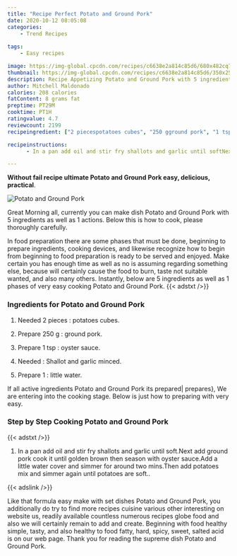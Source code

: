 ```yaml
---
title: "Recipe Perfect Potato and Ground Pork"
date: 2020-10-12 08:05:08
categories:
    - Trend Recipes
    
tags:
    - Easy recipes

image: https://img-global.cpcdn.com/recipes/c6638e2a814c85d6/680x482cq70/potato-and-ground-pork-recipe-main-photo.jpg
thumbnail: https://img-global.cpcdn.com/recipes/c6638e2a814c85d6/350x250cq70/potato-and-ground-pork-recipe-main-photo.jpg
description: Recipe Appetizing Potato and Ground Pork with 5 ingredients and 1 stages of easy cooking.
author: Mitchell Maldonado
calories: 208 calories
fatContent: 8 grams fat
preptime: PT29M
cooktime: PT1H
ratingvalue: 4.7
reviewcount: 2199
recipeingredient: ["2 piecespotatoes cubes", "250 gground pork", "1 tspoyster sauce", "Shallot and garlic minced", "1little water"]

recipeinstructions: 
      - In a pan add oil and stir fry shallots and garlic until softNext add ground pork cook it until golden brown then season with oyster sauceAdd a little water cover and simmer for around two minsThen add potatoes mix and simmer again until potatoes are soft

---
```




**Without fail recipe ultimate Potato and Ground Pork easy, delicious, practical**. 


![Potato and Ground Pork](https://img-global.cpcdn.com/recipes/c6638e2a814c85d6/680x482cq70/potato-and-ground-pork-recipe-main-photo.jpg "Potato and Ground Pork")




Great Morning all, currently you can make dish Potato and Ground Pork with 5 ingredients as well as 1 actions. Below this is how to cook, please thoroughly carefully.

In food preparation there are some phases that must be done, beginning to prepare ingredients, cooking devices, and likewise recognize how to begin from beginning to food preparation is ready to be served and enjoyed. Make certain you has enough time as well as no is assuming regarding something else, because will certainly cause the food to burn, taste not suitable wanted, and also many others. Instantly, below are 5 ingredients as well as 1 phases of very easy cooking Potato and Ground Pork.
{{< adstxt />}}

### Ingredients for Potato and Ground Pork


1. Needed 2 pieces : potatoes cubes.

1. Prepare 250 g : ground pork.

1. Prepare 1 tsp : oyster sauce.

1. Needed  : Shallot and garlic minced.

1. Prepare 1 : little water.



If all active ingredients Potato and Ground Pork its prepared| prepares}, We are entering into the cooking stage. Below is just how to preparing with very easy.

### Step by Step Cooking Potato and Ground Pork

{{< adstxt />}}


1. In a pan add oil and stir fry shallots and garlic until soft.Next add ground pork cook it until golden brown then season with oyster sauce.Add a little water cover and simmer for around two mins.Then add potatoes mix and simmer again until potatoes are soft..





{{< adslink />}}

Like that formula easy make with set dishes Potato and Ground Pork, you additionally do try to find more recipes cuisine various other interesting on website us, readily available countless numerous recipes globe food and also we will certainly remain to add and create. Beginning with food healthy simple, tasty, and also healthy to food fatty, hard, spicy, sweet, salted acid is on our web page. Thank you for reading the supreme dish Potato and Ground Pork.
